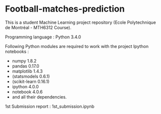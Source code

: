 # Football-matches-prediction

This is a student Machine Learning project repository (Ecole Polytechnique de Montréal - MTH6312 Course).

Programming language : Python 3.4.0

Following Python modules are required to work with the project Ipython notebooks : 
- numpy 1.8.2
- pandas 0.17.0
- matplotlib 1.4.3
- (statsmodels 0.6.1)
- (scikit-learn 0.16.1)
- ipython 4.0.0
- notebook 4.0.6
- and all their dependencies.

1st Submission report : 1st_submission.ipynb